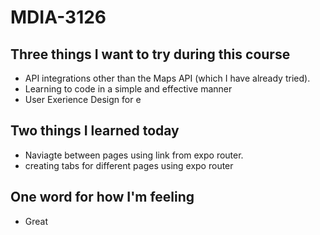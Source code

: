 # MDIA-3126

## Three things I want to try during this course 
- API integrations other than the Maps API (which I have already tried).
- Learning to code in a simple and effective manner
- User Exerience Design for e

## Two things I learned today
- Naviagte between pages using link from expo router.
- creating tabs for different pages using expo router

## One word for how I'm feeling
- Great

